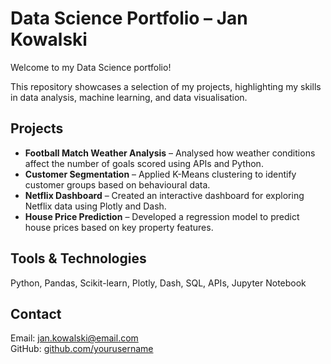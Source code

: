 
# Data Science Portfolio – Jan Kowalski

Welcome to my Data Science portfolio!

This repository showcases a selection of my projects, highlighting my skills in data analysis, machine learning, and data visualisation.

## Projects
- **Football Match Weather Analysis** – Analysed how weather conditions affect the number of goals scored using APIs and Python.
- **Customer Segmentation** – Applied K-Means clustering to identify customer groups based on behavioural data.
- **Netflix Dashboard** – Created an interactive dashboard for exploring Netflix data using Plotly and Dash.
- **House Price Prediction** – Developed a regression model to predict house prices based on key property features.

## Tools & Technologies
Python, Pandas, Scikit-learn, Plotly, Dash, SQL, APIs, Jupyter Notebook

## Contact
Email: jan.kowalski@email.com  
GitHub: [github.com/yourusername](https://github.com/yourusername)
